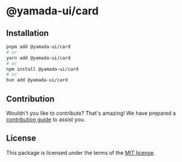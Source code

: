 # @yamada-ui/card

## Installation

```sh
pnpm add @yamada-ui/card
# or
yarn add @yamada-ui/card
# or
npm install @yamada-ui/card
# or
bun add @yamada-ui/card
```

## Contribution

Wouldn't you like to contribute? That's amazing! We have prepared a [contribution guide](https://github.com/yamada-ui/yamada-ui/blob/main/CONTRIBUTING.md) to assist you.

## License

This package is licensed under the terms of the
[MIT license](https://github.com/yamada-ui/yamada-ui/blob/main/LICENSE).

